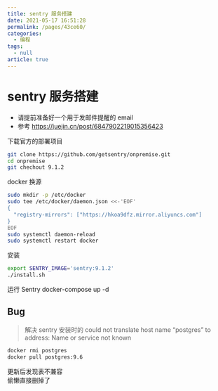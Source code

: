 ```yaml
---
title: sentry 服务搭建
date: 2021-05-17 16:51:28
permalink: /pages/43ce60/
categories: 
  - 编程
tags: 
  - null
article: true
---
```


# sentry 服务搭建

- 请提前准备好一个用于发邮件提醒的 email
- 参考 https://juejin.cn/post/6847902219015356423

下载官方的部署项目

```bash
git clone https://github.com/getsentry/onpremise.git
cd onpremise
git chechout 9.1.2
```

docker 换源

```bash
sudo mkdir -p /etc/docker
sudo tee /etc/docker/daemon.json <<-'EOF'
{
  "registry-mirrors": ["https://hkoa9dfz.mirror.aliyuncs.com"]
}
EOF
sudo systemctl daemon-reload
sudo systemctl restart docker
```

安装

```bash
export SENTRY_IMAGE='sentry:9.1.2'
./install.sh
```

运行 Sentry
docker-compose up -d

## Bug

> 解决 sentry 安装时的 could not translate host name “postgres” to address: Name or service not known

```bash
docker rmi postgres
docker pull postgres:9.6
```

更新后发现表不兼容  
偷懒直接删掉了
